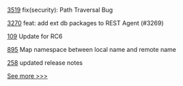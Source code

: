 
[3519](https://github.com/hyperledger/fabric/pull/3519) fix(security): Path Traversal Bug

[3270](https://github.com/hyperledger/aries-framework-go/pull/3270) feat: add ext db packages to REST Agent (#3269)

[109](https://github.com/hyperledger/iroha-javascript/pull/109) Update for RC6

[895](https://github.com/hyperledger/firefly/pull/895) Map namespace between local name and remote name

[258](https://github.com/hyperledger-labs/fabric-operations-console/pull/258) updated release notes


[See more >>>](https://start-here.hyperledger.org/pull-requests)
